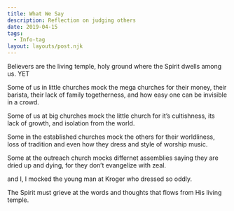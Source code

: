 ```yaml
---
title: What We Say
description: Reflection on judging others
date: 2019-04-15
tags:
  - Info-tag
layout: layouts/post.njk
---
```

Believers are the living temple, holy ground where the Spirit dwells among us.  YET

  Some of us in little churches mock the mega churches for their money, their barista, their lack of family togetherness, and how easy one can be invisible in a crowd.

  Some of us at big churches mock the little church for it’s cultishness, its lack of growth, and isolation from the world.

  Some in the established churches mock the others for their worldliness, loss of tradition and even how they dress and style of worship music.

  Some at the outreach church mocks differnet assemblies saying they are dried up and dying, for they don’t evangelize with zeal.

  and I, I mocked the young man at Kroger who dressed so oddly.  

The Spirit must grieve at the words and thoughts that flows from His living temple.
